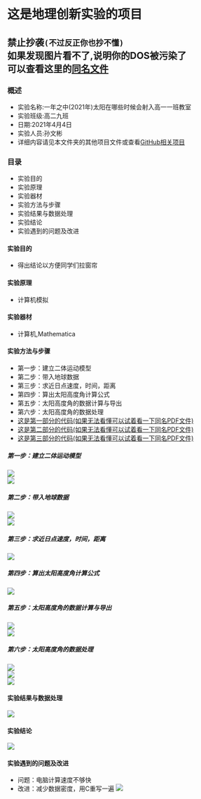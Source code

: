 这是地理创新实验的项目  
=======================
禁止抄袭``(不过反正你也抄不懂)``<br>
如果发现图片看不了,说明你的DOS被污染了<br>
可以查看这里的[同名文件](https://github.com/a15355447898a/Geography/tree/master/README%E6%89%80%E9%9C%80%E7%9A%84%E5%9B%BE%E7%89%87)
--------------------------------------
### 概述
* 实验名称:一年之中(2021年)太阳在哪些时候会射入高一一班教室
* 实验班级:高二九班
* 日期:2021年4月4日
* 实验人员:孙文彬
* 详细内容请见本文件夹的其他项目文件或查看[GitHub相关项目](https://github.com/a15355447898a/Geography)
### 目录
* 实验目的
* 实验原理
* 实验器材
* 实验方法与步骤
* 实验结果与数据处理
* 实验结论
* 实验遇到的问题及改进
#### 实验目的
* 得出结论以方便同学们拉窗帘
#### 实验原理
* 计算机模拟
#### 实验器材
* 计算机,Mathematica
#### 实验方法与步骤
* 第一步：建立二体运动模型
* 第二步：带入地球数据
* 第三步：求近日点速度，时间，距离
* 第四步：算出太阳高度角计算公式
* 第五步：太阳高度角的数据计算与导出
* 第六步：太阳高度角的数据处理
* [这是第一部分的代码(如果无法看懂可以试着看一下同名PDF文件)](https://github.com/a15355447898a/Geography/tree/master/%E4%B9%8B%E5%89%8D%E7%A0%94%E7%A9%B6%E6%80%A7%E5%AD%A6%E4%B9%A0%E7%9A%84%E6%96%87%E4%BB%B6/%E4%BB%A3%E7%A0%81)
* [这是第二部分的代码(如果无法看懂可以试着看一下同名PDF文件)](https://github.com/a15355447898a/Geography/blob/master/%E5%A4%AA%E9%98%B3%E9%AB%98%E5%BA%A6%E8%A7%92%E8%AE%A1%E7%AE%97.nb)
* [这是第三部分的代码(如果无法看懂可以试着看一下同名PDF文件)](https://github.com/a15355447898a/Geography/blob/master/%E5%AE%9E%E9%AA%8C.nb)
##### 第一步：建立二体运动模型
![](https://github.com/a15355447898a/Geography/blob/master/README%E6%89%80%E9%9C%80%E7%9A%84%E5%9B%BE%E7%89%87/%E7%AC%AC%E4%B8%80%E6%AD%A5%EF%BC%9A%E5%BB%BA%E7%AB%8B%E4%BA%8C%E4%BD%93%E8%BF%90%E5%8A%A8%E6%A8%A1%E5%9E%8B/1.png)<br>
![](https://github.com/a15355447898a/Geography/blob/master/README%E6%89%80%E9%9C%80%E7%9A%84%E5%9B%BE%E7%89%87/%E7%AC%AC%E4%B8%80%E6%AD%A5%EF%BC%9A%E5%BB%BA%E7%AB%8B%E4%BA%8C%E4%BD%93%E8%BF%90%E5%8A%A8%E6%A8%A1%E5%9E%8B/2.png)<br>
##### 第二步：带入地球数据
![](https://github.com/a15355447898a/Geography/blob/master/README%E6%89%80%E9%9C%80%E7%9A%84%E5%9B%BE%E7%89%87/%E7%AC%AC%E4%BA%8C%E6%AD%A5%EF%BC%9A%E5%B8%A6%E5%85%A5%E5%9C%B0%E7%90%83%E6%95%B0%E6%8D%AE/1.png)<br>
![](https://github.com/a15355447898a/Geography/blob/master/README%E6%89%80%E9%9C%80%E7%9A%84%E5%9B%BE%E7%89%87/%E7%AC%AC%E4%BA%8C%E6%AD%A5%EF%BC%9A%E5%B8%A6%E5%85%A5%E5%9C%B0%E7%90%83%E6%95%B0%E6%8D%AE/2.png)<br>
##### 第三步：求近日点速度，时间，距离
![](https://github.com/a15355447898a/Geography/blob/master/README%E6%89%80%E9%9C%80%E7%9A%84%E5%9B%BE%E7%89%87/%E7%AC%AC%E4%B8%89%E6%AD%A5%EF%BC%9A%E6%B1%82%E8%BF%91%E6%97%A5%E7%82%B9%E9%80%9F%E5%BA%A6%EF%BC%8C%E6%97%B6%E9%97%B4%EF%BC%8C%E8%B7%9D%E7%A6%BB/1.png)<br>
##### 第四步：算出太阳高度角计算公式
![](https://github.com/a15355447898a/Geography/blob/master/README%E6%89%80%E9%9C%80%E7%9A%84%E5%9B%BE%E7%89%87/%E7%AC%AC%E5%9B%9B%E6%AD%A5%EF%BC%9A%E7%AE%97%E5%87%BA%E5%A4%AA%E9%98%B3%E9%AB%98%E5%BA%A6%E8%A7%92%E8%AE%A1%E7%AE%97%E5%85%AC%E5%BC%8F/1.png)<br>
##### 第五步：太阳高度角的数据计算与导出
![](https://github.com/a15355447898a/Geography/blob/master/README%E6%89%80%E9%9C%80%E7%9A%84%E5%9B%BE%E7%89%87/%E7%AC%AC%E4%BA%94%E6%AD%A5%EF%BC%9A%E5%A4%AA%E9%98%B3%E9%AB%98%E5%BA%A6%E8%A7%92%E7%9A%84%E6%95%B0%E6%8D%AE%E8%AE%A1%E7%AE%97%E4%B8%8E%E5%AF%BC%E5%87%BA/1.png)<br>
![](https://github.com/a15355447898a/Geography/blob/master/README%E6%89%80%E9%9C%80%E7%9A%84%E5%9B%BE%E7%89%87/%E7%AC%AC%E4%BA%94%E6%AD%A5%EF%BC%9A%E5%A4%AA%E9%98%B3%E9%AB%98%E5%BA%A6%E8%A7%92%E7%9A%84%E6%95%B0%E6%8D%AE%E8%AE%A1%E7%AE%97%E4%B8%8E%E5%AF%BC%E5%87%BA/2.png)<br>
##### 第六步：太阳高度角的数据处理
![](https://github.com/a15355447898a/Geography/blob/master/README%E6%89%80%E9%9C%80%E7%9A%84%E5%9B%BE%E7%89%87/%E7%AC%AC%E5%85%AD%E6%AD%A5%EF%BC%9A%E5%A4%AA%E9%98%B3%E9%AB%98%E5%BA%A6%E8%A7%92%E7%9A%84%E6%95%B0%E6%8D%AE%E5%A4%84%E7%90%86/1.png)<br>
![](https://github.com/a15355447898a/Geography/blob/master/README%E6%89%80%E9%9C%80%E7%9A%84%E5%9B%BE%E7%89%87/%E7%AC%AC%E5%85%AD%E6%AD%A5%EF%BC%9A%E5%A4%AA%E9%98%B3%E9%AB%98%E5%BA%A6%E8%A7%92%E7%9A%84%E6%95%B0%E6%8D%AE%E5%A4%84%E7%90%86/2.png)<br>
![](https://github.com/a15355447898a/Geography/blob/master/README%E6%89%80%E9%9C%80%E7%9A%84%E5%9B%BE%E7%89%87/%E7%AC%AC%E5%85%AD%E6%AD%A5%EF%BC%9A%E5%A4%AA%E9%98%B3%E9%AB%98%E5%BA%A6%E8%A7%92%E7%9A%84%E6%95%B0%E6%8D%AE%E5%A4%84%E7%90%86/3.png)<br>
#### 实验结果与数据处理
![](https://github.com/a15355447898a/Geography/blob/master/README%E6%89%80%E9%9C%80%E7%9A%84%E5%9B%BE%E7%89%87/%E5%AE%9E%E9%AA%8C%E7%BB%93%E6%9E%9C%E4%B8%8E%E6%95%B0%E6%8D%AE%E5%A4%84%E7%90%86/1.png)<br>
#### 实验结论
![](https://github.com/a15355447898a/Geography/blob/master/README%E6%89%80%E9%9C%80%E7%9A%84%E5%9B%BE%E7%89%87/%E5%AE%9E%E9%AA%8C%E7%BB%93%E8%AE%BA/1.png)<br>
#### 实验遇到的问题及改进
* 问题：电脑计算速度不够快
* 改进：减少数据密度，用C重写一遍
![](https://github.com/a15355447898a/Geography/blob/master/README%E6%89%80%E9%9C%80%E7%9A%84%E5%9B%BE%E7%89%87/%E5%AE%9E%E9%AA%8C%E9%81%87%E5%88%B0%E7%9A%84%E9%97%AE%E9%A2%98%E5%8F%8A%E6%94%B9%E8%BF%9B/1.png)